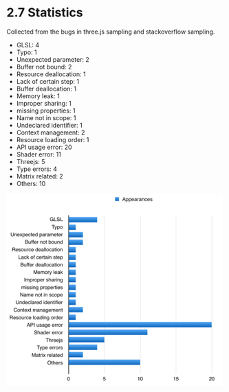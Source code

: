 # 2.7 Statistics

Collected from the bugs in three.js sampling and stackoverflow sampling.

* GLSL: 4
* Typo: 1
* Unexpected parameter: 2
* Buffer not bound: 2
* Resource deallocation: 1
* Lack of certain step: 1
* Buffer deallocation: 1
* Memory leak: 1
* Improper sharing: 1
* missing properties: 1
* Name not in scope: 1
* Undeclared identifier: 1
* Context management: 2
* Resource loading order: 1
* API usage error: 20
* Shader error: 11
* Threejs: 5
* Type errors: 4
* Matrix related: 2
* Others: 10

![](apperances.png)


